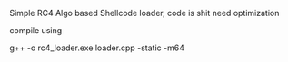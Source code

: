 Simple RC4 Algo based Shellcode loader, code is shit need optimization  

compile using

g++ -o rc4_loader.exe loader.cpp -static -m64
